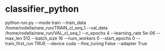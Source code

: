 # classifier_python

python run.py --mode train --train_data /home/rodella/new_run/TRAIN_cl_seq_1 --val_data  /home/rodella/new_run/VAL_cl_seq_1  --n_epochs 4 --learning_rate 5e-06 --max_len 512 --batch_size 16 --num_workers 0 --start_epochs 0 --train_first_run TRUE  --device cuda --fine_tuning False --adapter True 
